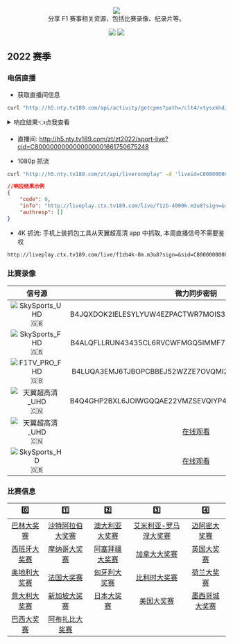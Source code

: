 <p align="center">
  <img src="/media/img/logos/f1.svg"/>
  <br>分享 F1 赛事相关资源，包括比赛录像、纪录片等。
</p>

<p align="center">
  <a href="https://space.bilibili.com/175358"><img src="https://img.shields.io/badge/B%E7%AB%99-Bilibili-blue"></a>
  <a href="https://weibo.com/jayyoung1"><img src="https://img.shields.io/badge/%E6%96%B0%E6%B5%AA-Weibo-red"></a>
</p>

## 2022 赛季

### 电信直播

- 获取直播间信息

```bash
curl "http://h5.nty.tv189.com/api/activity/getcpms?path=/clt4/xtysxkhd/tjysyqd/F1zhibojian/index.json"
```

<details>
<summary>响应结果👈点我查看</summary>

```json
//响应结果示例, 已经 Unicode 解码并格式化
{
	"data": [
		{
			"item": [
				{
					"leftName": "F1美国大奖赛",
					"cover": "https://tp.nty.tv189.com/image/tmpl/2022/10/18/7009357344.jpg",
					"descriptionText": "F1美国大奖赛",
					"endTime": "2022-10-22 04:10:00",
					"clickParam": "1",
					"startTime": "2022-10-22 03:00:00",
					"leftIcon": "https://tp.nty.tv189.com/image/tmpl/2022/09/08/7009346872.png",
					"title": "第一阶段练习赛",
					"clickType": 32,
					"type": 1,
					"liveId": "C8000000000000000001661750675248"
				},
				{
					"leftName": "F1美国大奖赛",
					"cover": "https://tp.nty.tv189.com/image/tmpl/2022/10/18/7009357344.jpg",
					"descriptionText": "F1美国大奖赛",
					"endTime": "2022-10-22 07:40:00",
					"clickParam": "1",
					"startTime": "2022-10-22 06:00:00",
					"leftIcon": "https://tp.nty.tv189.com/image/tmpl/2022/09/08/7009346872.png",
					"title": "第二阶段练习赛",
					"clickType": 32,
					"type": 1,
					"liveId": "C8000000000000000001661750675248"
				}
			],
			"time": "2022-10-22 03:00:00"
		},
		{
			"item": [
				{
					"leftName": "F1美国大奖赛",
					"cover": "https://tp.nty.tv189.com/image/tmpl/2022/10/18/7009357344.jpg",
					"descriptionText": "F1美国大奖赛",
					"endTime": "2022-10-23 04:10:00",
					"clickParam": "1",
					"startTime": "2022-10-23 03:00:00",
					"leftIcon": "https://tp.nty.tv189.com/image/tmpl/2022/09/08/7009346872.png",
					"title": "第三阶段练习赛",
					"clickType": 32,
					"type": 1,
					"liveId": "C8000000000000000001661750675248"
				},
				{
					"leftName": "F1美国大奖赛",
					"cover": "https://tp.nty.tv189.com/image/tmpl/2022/10/18/7009357344.jpg",
					"descriptionText": "F1美国大奖赛",
					"endTime": "2022-10-23 07:10:00",
					"clickParam": "1",
					"startTime": "2022-10-23 06:00:00",
					"leftIcon": "https://tp.nty.tv189.com/image/tmpl/2022/09/08/7009346872.png",
					"title": "排位赛",
					"clickType": 32,
					"type": 1,
					"liveId": "C8000000000000000001661750675248"
				}
			],
			"time": "2022-10-23 03:00:00"
		},
		{
			"item": [
				{
					"leftName": "F1美国大奖赛",
					"cover": "https://tp.nty.tv189.com/image/tmpl/2022/10/18/7009357344.jpg",
					"descriptionText": "F1美国大奖赛",
					"endTime": "2022-10-24 05:20:00",
					"clickParam": "1",
					"startTime": "2022-10-24 03:00:00",
					"leftIcon": "https://tp.nty.tv189.com/image/tmpl/2022/09/08/7009346872.png",
					"title": "正赛",
					"clickType": 32,
					"type": 1,
					"score": " ",
					"liveId": "C8000000000000000001661750980383"
				}
			],
			"time": "2022-10-24 03:00:00"
		}
	],
	"block": 7,
	"type": 1,
	"images": [
		{
			"imageUrl": "https://tp.nty.tv189.com/image/tmpl/2022/06/09/7009328301.png"
		}
	],
	"chGroup": "CN_024"
}
```

</details>

- 直播间: <http://h5.nty.tv189.com/zt/zt2022/sport-live?cid=C8000000000000000001661750675248>

- 1080p 抓流

```bash
curl "http://h5.nty.tv189.com/zt/api/liveroomplay" -d 'liveid=C8000000000000000001661750675248'
```

```json
//响应结果示例
{
	"code": 0,
	"info": "http://liveplay.ctx.tv189.com/live/f1zb-4000k.m3u8?sign=&sid=C8000000000000000001661750675248&msisdn=40000000000&spid=&timestamp=20221020072343&H=115010310149&channelid=01833310&nodeid=&videotype=1&encrypt=******打码******&ua=30&nettype=12&imsi=&guid=******打码******&playseek=1",
	"authresp": []
}
```

- 4K 抓流: 手机上装抓包工具从天翼超高清 app 中抓取, 本周直播信号不需要鉴权

```markdown
http://liveplay.ctx.tv189.com/live/f1zb4k-8m.m3u8?sign=&sid=C8000000000000000001661750980383
```

### 比赛录像

|                                  信号源                                  |                                   微力同步密钥                                    |
| :----------------------------------------------------------------------: | :-------------------------------------------------------------------------------: |
|  ![SkySports_UHD](https://img.shields.io/badge/SkySports-UHD-gold) :gb:  |              B4JQXDOK2IELESYLYUW4EZPACTWR7MOIS3Q5WATVCU3QPNPDYPZDPQ               |
|  ![SkySports_FHD](https://img.shields.io/badge/SkySports-FHD-blue) :gb:  |              B4ALQFLLRUN43435CL6RVCWFMGQ5IMMF7EY2LQH6RLT67QBRFQU54Q               |
|   ![F1TV_PRO_FHD](https://img.shields.io/badge/F1TV_PRO-FHD-blue) :gb:   |              B4LUQA3EMJ6TJBOPCBBEJ52WZZE7OVQMI2DFIKQ4KI625QM472WN4Q               |
| ![天翼超高清_UHD](https://img.shields.io/badge/天翼超高清-UHD-gold) :cn: |              B4Q4GHP2BXL6JOIWGQQAE22VMZSEVQIYP4HFVN4QHGBGGZSRHZF5VQ               |
| ![天翼超高清_UHD](https://img.shields.io/badge/天翼超高清-UHD-gold) :cn: | [在线观看](https://space.bilibili.com/175358/channel/collectiondetail?sid=754362) |
|   ![SkySports_HD](https://img.shields.io/badge/SkySports-HD-blue) :gb:   |            [在线观看](https://racereplay.net/category.php)            |

### 比赛信息

|                    0️⃣                     |                      1️⃣                       |                     2️⃣                      |                         3️⃣                         |                    4️⃣                     |
| :---------------------------------------: | :-------------------------------------------: | :-----------------------------------------: | :------------------------------------------------: | :---------------------------------------: |
|  [巴林大奖赛](/races/2022/R01.README.md)  | [沙特阿拉伯大奖赛](/races/2022/R02.README.md) | [澳大利亚大奖赛](/races/2022/R03.README.md) | [艾米利亚-罗马涅大奖赛](/races/2022/R04.README.md) | [迈阿密大奖赛](/races/2022/R05.README.md) |
| [西班牙大奖赛](/races/2022/R06.README.md) |   [摩纳哥大奖赛](/races/2022/R07.README.md)   | [阿塞拜疆大奖赛](/races/2022/R08.README.md) |     [加拿大大奖赛](/races/2022/R09.README.md)      |  [英国大奖赛](/races/2022/R10.README.md)  |
| [奥地利大奖赛](/races/2022/R11.README.md) |    [法国大奖赛](/races/2022/R12.README.md)    |  [匈牙利大奖赛](/races/2022/R13.README.md)  |     [比利时大奖赛](/races/2022/R14.README.md)      |  [荷兰大奖赛](/races/2022/R15.README.md)  |
| [意大利大奖赛](/races/2022/R16.README.md) |   [新加坡大奖赛](/races/2022/R17.README.md)   |   [日本大奖赛](/races/2022/R18.README.md)   |      [美国大奖赛](/races/2022/R19.README.md)       | [墨西哥城大奖赛](/races/2022/R20.README.md) |
|  [巴西大奖赛](/races/2022/R21.README.md)  |  [阿布扎比大奖赛](/races/2022/R22.README.md)  |
